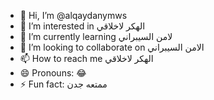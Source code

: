  
 
- 👋 Hi, I’m @alqaydanymws
- 👀 I’m interested in الهكر لاخلاقي
- 🌱 I’m currently learning لامن السيبراني
- 💞️ I’m looking to collaborate on الامن السيبراني
- 📫 How to reach me الهكر لاخلاقي
- 😄 Pronouns: 😂
- ⚡ Fun fact: ممتعه جدن

<!---
alqaydanymws/alqaydanymws is a ✨ special ✨ repository because its `README.md` (this file) appears on your GitHub profile.
You can click the Preview link to take a look at your changes.
--->
